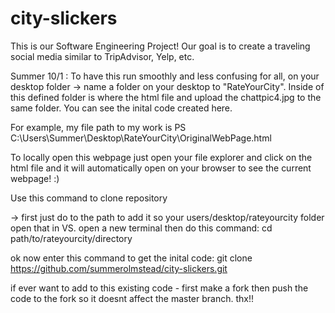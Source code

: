 # city-slickers
This is our Software Engineering Project! Our goal is to create a traveling social media similar to TripAdvisor, Yelp, etc.

Summer 10/1 : To have this run smoothly and less confusing for all, on your desktop folder -> name a folder on your desktop to "RateYourCity". Inside of this defined folder is where the html file and upload the chattpic4.jpg to the same folder. You can see the inital code created here. 

For example, my file path to my work is PS C:\Users\Summer\Desktop\RateYourCity\OriginalWebPage.html

To locally open this webpage just open your file explorer and click on the html file and it will automatically open on your browser to see the current webpage! :)

Use this command to clone repository 

-> first just do to the path to add it so your users/desktop/rateyourcity folder open that in VS. open a new terminal then do this command:
cd path/to/rateyourcity/directory

ok now enter this command to get the inital code:
git clone https://github.com/summerolmstead/city-slickers.git

if ever want to add to this existing code - first make a fork then push the code to the fork so it doesnt affect the master branch. thx!! 

